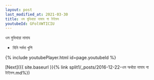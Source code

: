 ```yaml
---
layout: post
last_modified_at: 2021-03-30
title: ওম মুধিথায়া নামায গা টাইমস
youtubeId: GFolVWTICIU
---
```

 
 
 ওম মুধিথায়া নামায  
 
 -  যিনি সর্বদা খুশি 
 
  
 
  
 
 
 
 
 
 


{% include youtubePlayer.html id=page.youtubeId %}
 
[Next]({{ site.baseurl }}{% link  split1/_posts/2016-12-22-ওম অর্থায়া নামায গা টাইমস.md%})
 
